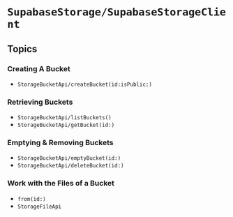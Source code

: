 # ``SupabaseStorage/SupabaseStorageClient``

## Topics

### Creating A Bucket

- ``StorageBucketApi/createBucket(id:isPublic:)``

### Retrieving Buckets

- ``StorageBucketApi/listBuckets()``
- ``StorageBucketApi/getBucket(id:)``

### Emptying & Removing Buckets

- ``StorageBucketApi/emptyBucket(id:)``
- ``StorageBucketApi/deleteBucket(id:)``

### Work with the Files of a Bucket

- ``from(id:)``
- ``StorageFileApi``
